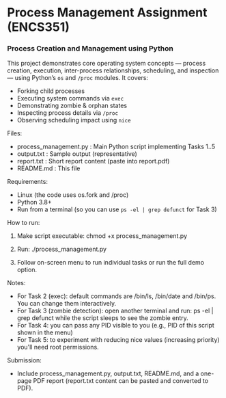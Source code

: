 # Process Management Assignment (ENCS351)

### Process Creation and Management using Python
This project demonstrates core operating system concepts — process creation, execution, inter-process relationships, scheduling, and inspection — using Python’s `os` and `/proc` modules. It covers:
- Forking child processes
- Executing system commands via `exec`
- Demonstrating zombie & orphan states
- Inspecting process details via `/proc`
- Observing scheduling impact using `nice`



Files:
- process_management.py    : Main Python script implementing Tasks 1..5
- output.txt               : Sample output (representative)
- report.txt               : Short report content (paste into report.pdf)
- README.md                : This file

Requirements:
- Linux (the code uses os.fork and /proc)
- Python 3.8+
- Run from a terminal (so you can use `ps -el | grep defunct` for Task 3)

How to run:
1. Make script executable:
   chmod +x process_management.py

2. Run:
   ./process_management.py

3. Follow on-screen menu to run individual tasks or run the full demo option.

Notes:
- For Task 2 (exec): default commands are /bin/ls, /bin/date and /bin/ps. You can change them interactively.
- For Task 3 (zombie detection): open another terminal and run:
    ps -el | grep defunct
  while the script sleeps to see the zombie entry.
- For Task 4: you can pass any PID visible to you (e.g., PID of this script shown in the menu)
- For Task 5: to experiment with reducing nice values (increasing priority) you'll need root permissions.

Submission:
- Include process_management.py, output.txt, README.md, and a one-page PDF report (report.txt content can be pasted and converted to PDF).
